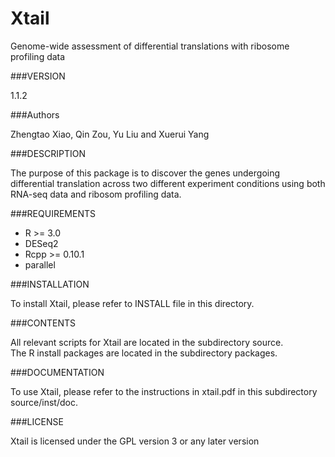 # Xtail
Genome-wide assessment of differential translations with ribosome profiling data

###VERSION

1.1.2

###Authors

Zhengtao Xiao, Qin Zou, Yu Liu and Xuerui Yang

###DESCRIPTION

The purpose of this package is to discover the genes undergoing differential translation across two different experiment conditions using both RNA-seq data and ribosom profiling data.
							
###REQUIREMENTS
* R >= 3.0
* DESeq2
* Rcpp >= 0.10.1
* parallel 

###INSTALLATION

To install Xtail, please refer to INSTALL file in this directory.

###CONTENTS

All relevant scripts for Xtail are located in the subdirectory source.        
The R install packages are located in the subdirectory packages.

###DOCUMENTATION

To use Xtail, please refer to the instructions in xtail.pdf in this subdirectory source/inst/doc.

###LICENSE

Xtail is licensed under the GPL version 3 or any later version









